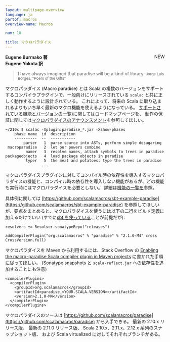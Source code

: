 ```yaml
---
layout: multipage-overview
language: ja
partof: macros
overview-name: Macros

num: 10

title: マクロパラダイス
---
```

<span class="label success" style="float: right;">NEW</span>

**Eugene Burmako 著**<br>
**Eugene Yokota 訳**

> I have always imagined that paradise will be a kind of library.
> <small>Jorge Luis Borges, "Poem of the Gifts"</small>

マクロパラダイス (Macro paradise) とは Scala の複数のバージョンをサポートするコンパイラプラグインで、一般向けにリリースされている <code>scalac</code> と共に正しく動作するように設計されている。
これによって、将来の Scala に取り込まれるよりもいち早く最新のマクロ機能を使えるようになっている。
[サポートされている機能とバージョンの一覧](/ja/overviews/macros/roadmap.html))に関してはロードマップページを、
動作の保証に関しては[マクロパラダイスのアナウンスメント](http://scalamacros.org/news/2013/08/07/roadmap-for-macro-paradise.html)を参照してほしい。

    ~/210x $ scalac -Xplugin:paradise_*.jar -Xshow-phases
        phase name  id  description
        ----------  --  -----------
            parser   1  parse source into ASTs, perform simple desugaring
     macroparadise   2  let our powers combine
             namer   3  resolve names, attach symbols to trees in paradise
    packageobjects   4  load package objects in paradise
             typer   5  the meat and potatoes: type the trees in paradise
                    ...

マクロパラダイスプラグインに対してコンパイル時の依存性を導入するマクロパラダイスの機能と、コンパイル時の依存性を導入しない機能があるが、どの機能も実行時にはマクロパラダイスを必要としない。
詳細は[機能の一覧を](/ja/overviews/macros/roadmap.html)参照。

具体例に関しては [https://github.com/scalamacros/sbt-example-paradise](https://github.com/scalamacros/sbt-example-paradise) を参照してほしいが、要点をまとめると、マクロパラダイスを使うには以下の二行をビルド定義に加えるだけでいい
(すでに[sbt を使っている](/ja/overviews/macros/overview.html#using_macros_with_maven_or_sbt)ことが前提だが):

    resolvers += Resolver.sonatypeRepo("releases")

    addCompilerPlugin("org.scalamacros" % "paradise" % "2.1.0-M4" cross CrossVersion.full)

マクロパラダイスを Maven から利用するには、Stack Overflow の [Enabling the macro-paradise Scala compiler plugin in Maven projects](http://stackoverflow.com/questions/19086241/enabling-the-macro-paradise-scala-compiler-plugin-in-maven-projects) に書かれた手順に従ってほしい。
(Sonatype snapshots と `scala-reflect.jar` への依存性を追加することにも注意)

    <compilerPlugins>
      <compilerPlugin>
        <groupId>org.scalamacros</groupId>
        <artifactId>paradise_<YOUR.SCALA.VERSION></artifactId>
        <version>2.1.0-M4</version>
      </compilerPlugin>
    </compilerPlugins>

マクロパラダイスのソースは [https://github.com/scalamacros/paradise](https://github.com/scalamacros/paradise) から入手できる。
最新の 2.10.x リリース版、
最新の 2.11.0 リリース版、
Scala 2.10.x、2.11.x、2.12.x 系列のスナップショット版、
および Scala virtualized に対してそれぞれブランチがある。

